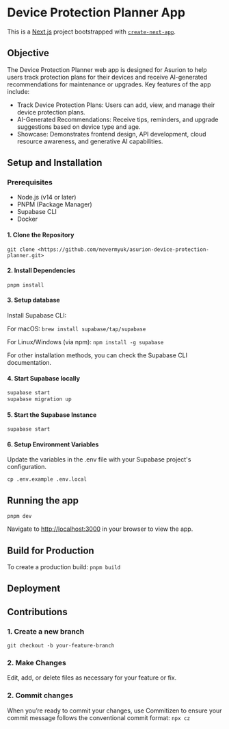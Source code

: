 # Device Protection Planner App

This is a [Next.js](https://nextjs.org) project bootstrapped with [`create-next-app`](https://nextjs.org/docs/app/api-reference/cli/create-next-app).

## Objective

The Device Protection Planner web app is designed for Asurion to help users track protection plans for their devices and receive AI-generated recommendations for maintenance or upgrades. Key features of the app include:

- Track Device Protection Plans: Users can add, view, and manage their device protection plans.
- AI-Generated Recommendations: Receive tips, reminders, and upgrade suggestions based on device type and age.
- Showcase: Demonstrates frontend design, API development, cloud resource awareness, and generative AI capabilities.

## Setup and Installation

### Prerequisites

- Node.js (v14 or later)
- PNPM (Package Manager)
- Supabase CLI
- Docker

#### 1. Clone the Repository

`git clone <https://github.com/nevermyuk/asurion-device-protection-planner.git>`

#### 2. Install Dependencies

`pnpm install`

#### 3. Setup database

Install Supabase CLI:

For macOS:
`brew install supabase/tap/supabase`

For Linux/Windows (via npm):
`npm install -g supabase`

For other installation methods, you can check the Supabase CLI documentation.

#### 4. Start Supabase locally

```bash
supabase start
supabase migration up
```

#### 5. Start the Supabase Instance

`supabase start`

#### 6. Setup Environment Variables

Update the variables in the .env file with your Supabase project's configuration.

`cp .env.example .env.local`

## Running the app

`pnpm dev`

Navigate to <http://localhost:3000> in your browser to view the app.

## Build for Production

To create a production build:
`pnpm build`

## Deployment

## Contributions

### 1. Create a new branch

`git checkout -b your-feature-branch`

### 2. Make Changes

Edit, add, or delete files as necessary for your feature or fix.

### 2. Commit changes

When you’re ready to commit your changes, use Commitizen to ensure your commit message follows the conventional commit format:
`npx cz`
